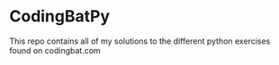 # CodingBatPy
This repo contains all of my solutions to the different python exercises found on codingbat.com
